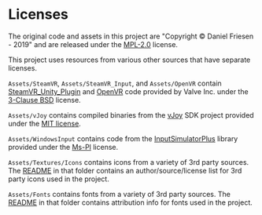 Licenses
========

The original code and assets in this project are "Copyright © Daniel Friesen - 2019" and are released under the [MPL-2.0](LICENSE-MPL-2.0.md) license.

This project uses resources from various other sources that have separate licenses.

`Assets/SteamVR`, `Assets/SteamVR_Input`, and `Assets/OpenVR` contain [SteamVR_Unity_Plugin](https://github.com/ValveSoftware/steamvr_unity_plugin) and [OpenVR](https://github.com/ValveSoftware/openvr) code provided by Valve Inc. under the [3-Clause BSD](https://github.com/ValveSoftware/steamvr_unity_plugin/blob/master/LICENSE) license.

`Assets/vJoy` contains compiled binaries from the [vJoy](http://vjoystick.sourceforge.net/site/) SDK project provided under the [MIT license](https://github.com/shauleiz/vJoy/blob/master/LICENSE.txt).

`Assets/WindowsInput` contains code from the [InputSimulatorPlus](https://github.com/TChatzigiannakis/InputSimulatorPlus) library provided under the [Ms-Pl](https://github.com/TChatzigiannakis/InputSimulatorPlus/blob/master/LICENSE.md) license.

`Assets/Textures/Icons` contains icons from a variety of 3rd party sources. The [README](Assets/Textures/Icons/README.md) in that folder contains an author/source/license list for 3rd party icons used in the project.

`Assets/Fonts` contains fonts from a variety of 3rd party sources. The [README](Assets/Fonts/README.md) in that folder contains attribution info for fonts used in the project.
